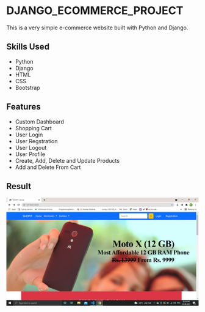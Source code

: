 # DJANGO_ECOMMERCE_PROJECT
<p>This is a very simple e-commerce website built with Python and Django.</p>

## Skills Used 
* Python
* Django
* HTML
* CSS
* Bootstrap

## Features
* Custom Dashboard
* Shopping Cart
* User Login
* User Regstration
* User Logout
* User Profile
* Create, Add, Delete and Update Products
* Add and Delete From Cart

## Result
![](result2.png)
